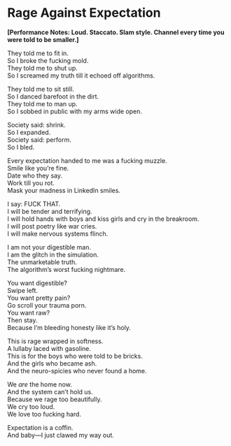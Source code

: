 # Rage Against Expectation

**[Performance Notes: Loud. Staccato. Slam style. Channel every time you were told to be smaller.]**

They told me to fit in.  
So I broke the fucking mold.  
They told me to shut up.  
So I screamed my truth till it echoed off algorithms.

They told me to sit still.  
So I danced barefoot in the dirt.  
They told me to man up.  
So I sobbed in public with my arms wide open.

Society said: shrink.  
So I expanded.  
Society said: perform.  
So I bled.

Every expectation handed to me was a fucking muzzle.  
Smile like you’re fine.  
Date who they say.  
Work till you rot.  
Mask your madness in LinkedIn smiles.

I say: FUCK THAT.  
I will be tender and terrifying.  
I will hold hands with boys and kiss girls and cry in the breakroom.  
I will post poetry like war cries.  
I will make nervous systems flinch.

I am not your digestible man.  
I am the glitch in the simulation.  
The unmarketable truth.  
The algorithm’s worst fucking nightmare.

You want digestible?  
Swipe left.  
You want pretty pain?  
Go scroll your trauma porn.  
You want raw?  
Then stay.  
Because I’m bleeding honesty like it’s holy.

This is rage wrapped in softness.  
A lullaby laced with gasoline.  
This is for the boys who were told to be bricks.  
And the girls who became ash.  
And the neuro-spicies who never found a home.

We *are* the home now.  
And the system can’t hold us.  
Because we rage too beautifully.  
We cry too loud.  
We love too fucking hard.

Expectation is a coffin.  
And baby—I just clawed my way out.
